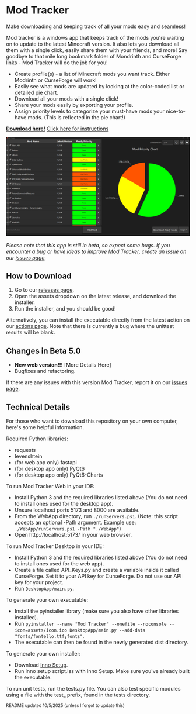 # Mod Tracker

Make downloading and keeping track of all your mods easy and seamless!

Mod tracker is a windows app that keeps track of the mods you're waiting on to update to the latest Minecraft version. It also lets you download all them with a single click, easily share them with your friends, and more! Say goodbye to that mile long bookmark folder of Mondrinth and CurseForge links - Mod Tracker will do the job for you!

- Create profile(s) - a list of Minecraft mods you want track. Either Modrinth or CurseForge will work!
- Easily see what mods are updated by looking at the color-coded list or detailed pie chart.
- Download all your mods with a single click!
- Share your mods easily by exporting your profile.
- Assign priority levels to categorize your must-have mods your nice-to-have mods. (This is reflected in the pie chart!)

**[Download here!](https://github.com/Stephen-Nuttall/ModTracker/releases)**
[Click here for instructions](#how-to-download)

![alt text](assets/screenshot%201.png)

*Please note that this app is still in beta, so expect some bugs. If you encounter a bug or have ideas to improve Mod Tracker, create an issue on our [issues page](https://github.com/Stephen-Nuttall/ModTracker/issues).*


## How to Download
1. Go to our [releases page](https://github.com/Stephen-Nuttall/ModTracker/releases).
2. Open the assets dropdown on the latest release, and download the installer.
3. Run the installer, and you should be good!

Alternatively, you can install the executable directly from the latest action on our [actions page](https://github.com/Stephen-Nuttall/ModTracker/actions/workflows/build-test.yml). Note that there is currently a bug where the unittest results will be blank.


## Changes in Beta 5.0
- **New web version!!!** [More Details Here]
- Bugfixes and refactoring.

If there are any issues with this version Mod Tracker, report it on our [issues page](https://github.com/Stephen-Nuttall/ModTracker/issues).

## Technical Details
For those who want to download this repository on your own computer, here's some helpful information.

Required Python libraries:
- requests
- levenshtein
- (for web app only) fastapi
- (for desktop app only) PyQt6
- (for desktop app only) PyQt6-Charts

To run Mod Tracker Web in your IDE:
- Install Python 3 and the required libraries listed above (You do not need to install ones used for the desktop app).
- Unsure localhost ports 5173 and 8000 are available.
- From the WebApp directory, run `./runServers.ps1`. (Note: this script accepts an optional -Path argument. Example use: `./WebApp/runServers.ps1 -Path "./WebApp"`)
- Open http://localhost:5173/ in your web browser.

To run Mod Tracker Desktop in your IDE:
- Install Python 3 and the required libraries listed above (You do not need to install ones used for the web app).
- Create a file called API_Keys.py and create a variable inside it called CurseForge. Set it to your API key for CurseForge. Do not use our API key for your project.
- Run `DesktopApp/main.py`.

To generate your own executable:
- Install the pyinstaller library (make sure you also have other libraries installed).
- Run `pyinstaller --name "Mod Tracker" --onefile --noconsole --icon=assets/icon.ico DesktopApp/main.py --add-data "fonts/fontello.ttf;fonts"`.
- The executable can then be found in the newly generated dist directory.

To generate your own installer:
- Download [Inno Setup](https://jrsoftware.org/isinfo.php).
- Run inno setup script.iss with Inno Setup. Make sure you've already built the executable.

To run unit tests, run the tests.py file. You can also test specific modules using a file with the test_ prefix, found in the tests directory.

<sup> README updated 10/5/2025 (unless I forgot to update this)